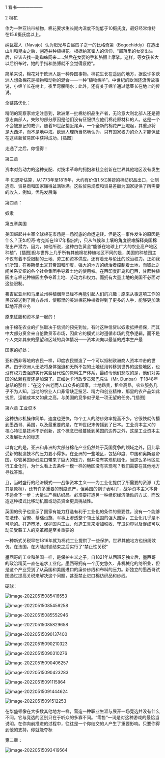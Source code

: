 1 看书——————





2 棉花

作为一种亚热带植物，棉花要求生长期内温度不能低于10摄氏度，最好经常维持在15.6摄氏度以上。

纳瓦霍人（Navajo）认为阳光与白昼四子之一的比格奇第（Begochiddy）在造出山川和昆虫之后，创造并种植棉花。根据纳瓦霍人的信仰，“部落里的女婴出生后，应该去找一副蜘蛛网来……然后在女婴的手和胳膊上摩挲。这样，等女孩长大以后织布时，她的手指和胳膊就不会觉得疲倦”。



简单来说，棉花对于欧洲人是一种异国事物。棉花生长在遥远的地方，据说许多欧洲人想象棉花是植物和动物的混合——一种“植物绵羊”。中世纪的欧洲还流传故事说，小绵羊长在树上，夜里弯腰喝水；此外，还有关于绵羊通过低茎长在地上的传说。

全链路优化：

精明的观察家肯定注意到，欧洲第一批棉纺织品生产者，无论意大利北部人还是德意志南部人，失败的部分原因是他们没有征服供应他们棉花原材料的人。这是一个不会被忘记的教训。随着16世纪接近尾声，一个全新的棉花产业崛起，其重点将是大西洋，而不是地中海。欧洲人理所当然地认为，只有国家权力的介入才能保证在这些新贸易区中获得成功。[插图]

走通了之后，你懂得！



第三章

资本对劳动力的这种支配、对技术革命的拥抱和社会创新在世界其他地区没有发生

华·贝恩斯估算，从1773年至1815年，大约有价值1.5亿英镑的棉纺织品出口，让制造商、贸易商和国家赚得盆满钵满。这些贸易规模和贸易差额为国家提供了所需要的收入，例如，优先发展海

第四章：

奴隶

第五章美国



美国崛起并主宰全球棉花市场是一场彻底的命运逆转。但是这一事件发生的原因是什么？正如坦奇·考克斯在1817年指出的，只从气候和土壤的角度很难解释美国棉花出产潜力，因为，如他所说，这种白色黄金“能够在地球上广大的农业高产地区种植”。[插图]但与世界上几乎所有其他棉花种植地区不同的是，美国的种植园主不仅有着不受限制的土地、劳工和资本供应，还有着无与伦比的政治权力。正如我们所知，在奥斯曼土耳其帝国和印度，强大的地方的统治者控制着土地，而彼此之间关系交织的各个社会集团争夺着土地的使用权。在西印度群岛和巴西，甘蔗种植园主与棉花种植园主争夺着土地、劳动力和权力。而拥有大量土地的美国不必面对这些限制。

弗吉尼亚州和马里兰州种植烟草已经不再能引起人们的兴趣；原来从事这项工作的黑奴被送到了南方各州，使那里的美洲棉花种植者得到了更多的人手，能够更加活跃地开展业务





原来征服和资本是一起的！



由于棉花农业的扩张取决于信贷的预先到位，有时这种信贷以奴隶抵押担保，而其中大部分资金来自伦敦货币市场，因此它的模式此时遵循市场的竞争逻辑，而不是个人突如其来的愿望和区域的具体情况——资本流向以最低的成本生产最



国家的好处：

亚和西非等地的农民一样，印度农民塑造了一个可以抵制欧洲商人资本冲击的世界。由于欧洲人无法将身体强迫和无所不包的土地征用转移到世界的这些地区，也没有权力去强迫实行某些替代性的原料生产体系，最终令他们悲叹的是，他们对美国的依赖程度还是加深了。正如达卡行政专员邓巴先生（Mr. Dunbar）于1848年总结的那样：“在这个古老而人口众多的国家，土地昂贵，租金高昂，农业服务几乎不为人知。当地的农业人口非常缺乏技艺、精力和创业精神，那里的农产品如此劣质，运输成本又如此之高，与美国的竞争似乎是一项无望的任务。”[插图]



第六章 工业资本

这种纺纱机操作简单，速度也更快，每个工人的纺纱效率提高不少。它很快就传播到墨西哥、英国，以及最重要的是，在19世纪末传播到了日本。工业资本主义的核心特征是技术不断创新，这个概念已经蔓延到英国的边界之外，这是工业资本主义发展壮大的标志

以肯定的是，亚洲和非洲的大部分棉花产业仍然处于英国竞争的领域之外，因此承受新的制造技术的压力要小得多。在亚洲的一些地区，包括印度、中国和奥斯曼帝国，尽管英国纱线进口带来了巨大的压力，但并没有实现机械化。当这么多地区进行工业化时，为什么看上去条件一模一样的地区没有实现呢？我们需要在其他地方寻找答案。





且，当时盛行的经济模式——战争资本主义——为工业化提供了所需要的资源（尤其是原棉），还有许多重要的制度遗产，但英国的例子表明了，战争资本主义本身不适合下一步：大量生产棉纺织品。必须要打造另一种组织经济活动的方式，而改造这种模式比移动机器或动员资金更具挑战性。



英国的例子也显示了国家有能力打造有利于工业化的条件的重要性。没有一个能够在法律、官僚、基础设施、军事上渗透整个领土范围的强大国家，工业化几乎是不可能的。打造市场、保护国内工业、创造工具来增加税收、守卫边界以及促成可以动员受薪工人的变革都是至关重要的

一种新式关税早在1816年就为棉花工业提供了一些保护。世界其他地方也纷纷效仿。在法国，在大陆封锁结束之后实行了“禁止性关税”



墨西哥的工业和美国一样，是保护主义之子。自1821年从西班牙独立后，墨西哥的政治精英一直在追求工业化。墨西哥拥有一个历史悠久、非机械化的纺织业，但是这个产业受到了从英国和美国进口的廉价纱线和布料的压力。新独立的墨西哥试图通过提高关税来解决这个问题，甚至禁止进口棉纺织品和纱线。



硬球：

![image-20220515085416553](/Users/lixiang/Documents/typora/learn/0415learnthing/0514.assets/image-20220515085416553.png)



![image-20220515085456258](/Users/lixiang/Documents/typora/learn/0415learnthing/0514.assets/image-20220515085456258.png)



![image-20220515085552946](/Users/lixiang/Documents/typora/learn/0415learnthing/0514.assets/image-20220515085552946.png)



![image-20220515085829658](/Users/lixiang/Documents/typora/learn/0415learnthing/0514.assets/image-20220515085829658.png)



![image-20220515090137400](/Users/lixiang/Documents/typora/learn/0415learnthing/0514.assets/image-20220515090137400.png)



![image-20220515090210323](/Users/lixiang/Documents/typora/learn/0415learnthing/0514.assets/image-20220515090210323.png)



![image-20220515090310276](/Users/lixiang/Documents/typora/learn/0415learnthing/0514.assets/image-20220515090310276.png)



![image-20220515090406257](/Users/lixiang/Documents/typora/learn/0415learnthing/0514.assets/image-20220515090406257.png)



![image-20220515090423283](/Users/lixiang/Documents/typora/learn/0415learnthing/0514.assets/image-20220515090423283.png)



![image-20220515091115864](/Users/lixiang/Documents/typora/learn/0415learnthing/0514.assets/image-20220515091115864.png)

![image-20220515091444624](/Users/lixiang/Documents/typora/learn/0415learnthing/0514.assets/image-20220515091444624.png)

![image-20220515091512253](/Users/lixiang/Documents/typora/learn/0415learnthing/0514.assets/image-20220515091512253.png)



在华盛顿像在大多数其他地方一样，营造一种职业生涯与展开一场竞选并没有什么不同。它与竞选的区别只在于听众的多寡不同。“零售”一词是对这种游戏的最恰当说明。在你向前推进的过程中，往往是一个你结交的人产生了重要影响。只要你得到他的支持，你就能夺标

第二章：

![image-20220515093419564](/Users/lixiang/Documents/typora/learn/0415learnthing/0514.assets/image-20220515093419564.png)

